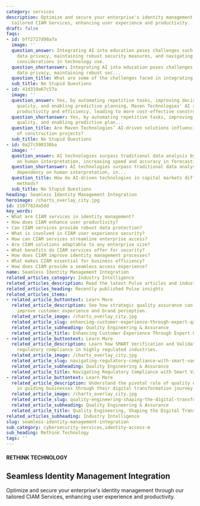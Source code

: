 ```yaml
---
category: services
description: Optimize and secure your enterprise's identity management through our
  tailored CIAM Services, enhancing user experience and productivity.
draft: false
faqs:
- id: bff2727d98a7a
  image: ''
  question_answer: Integrating AI into education poses challenges such as ensuring
    data privacy, maintaining robust security measures, and navigating complex ethical
    considerations in technology use.
  question_shortanswer: Integrating AI into education poses challenges such as ensuring
    data privacy, maintaining robust sec...
  question_title: What are some of the challenges faced in integrating AI into education?
  sub_title: No Stupid Questions
- id: 41d319a67c57a
  image: ''
  question_answer: Yes, by automating repetitive tasks, improving decision-making
    quality, and enabling predictive planning, Maven Technologies' AI solutions increase
    productivity and efficiency, leading to more cost-effective construction projects.
  question_shortanswer: Yes, by automating repetitive tasks, improving decision-making
    quality, and enabling predictive plan...
  question_title: Are Maven Technologies’ AI-driven solutions influencing the cost-efficiency
    of construction projects?
  sub_title: No Stupid Questions
- id: 0a27c590338ba
  image: ''
  question_answer: AI technologies surpass traditional data analysis by reducing dependency
    on human interpretation, increasing speed and accuracy in forecasting and decision-making.
  question_shortanswer: AI technologies surpass traditional data analysis by reducing
    dependency on human interpretation, in...
  question_title: How do AI-driven technologies in capital markets differ from traditional
    methods?
  sub_title: No Stupid Questions
heading: Seamless Identity Management Integration
heroimage: /charts_overlay_city.jpg
id: 21077824a5dd
key_words:
- What are CIAM services in identity management?
- How does CIAM enhance user productivity?
- Can CIAM services provide robust data protection?
- What is involved in CIAM user experience security?
- How can CIAM services streamline enterprise access?
- Are CIAM solutions adaptable to any enterprise size?
- What benefits do CIAM services offer for security?
- How does CIAM improve identity management processes?
- What makes CIAM essential for business efficiency?
- How does CIAM provide a seamless access experience?
name: Seamless Identity Management Integration
related_articles_category: Industry Intelligence
related_articles_description: Read the latest Pulse articles and industry insights.
related_articles_heading: Recently published Pulse insights
related_articles_items:
- related_article_buttontext: Learn More
  related_article_description: See how strategic quality assurance can significantly
    improve customer experience and brand perception.
  related_article_image: /charts_overlay_city.jpg
  related_article_slug: enhancing-customer-experience-through-expert-qa
  related_article_subheading: Quality Engineering & Assurance
  related_article_title: Enhancing Customer Experience Through Expert QA
- related_article_buttontext: Learn More
  related_article_description: Learn how SMART Verification and Validation streamline
    regulatory compliance in highly regulated industries.
  related_article_image: /charts_overlay_city.jpg
  related_article_slug: navigating-regulatory-compliance-with-smart-vandv
  related_article_subheading: Quality Engineering & Assurance
  related_article_title: Navigating Regulatory Compliance with Smart VandV
- related_article_buttontext: Learn More
  related_article_description: Understand the pivotal role of quality engineering
    in guiding businesses through their digital transformation journey.
  related_article_image: /charts_overlay_city.jpg
  related_article_slug: quality-engineering-shaping-the-digital-transformation
  related_article_subheading: Quality Engineering & Assurance
  related_article_title: Quality Engineering, Shaping the Digital Transformation
related_articles_subheading: Industry Intelligence
slug: seamless-identity-management-integration
sub_category: cybersecurity-services,identity-access-m
sub_heading: Rethink Technology
tags: ''
---
```


#### RETHINK TECHNOLOGY
## Seamless Identity Management Integration
Optimize and secure your enterprise's identity management through our tailored CIAM Services, enhancing user experience and productivity.